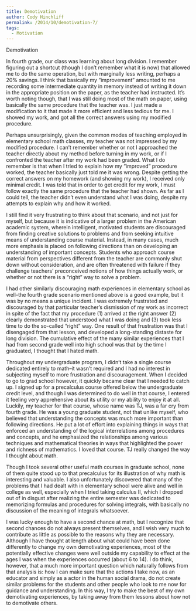 ```yaml
---
title: Demotivation
author: Cody Hinchliff
permalink: /2014/10/demotivation-7/
tags:
  - Motivation
---
```

Demotivation

In fourth grade, our class was learning about long division. I remember figuring out a shortcut (though I don&#8217;t remember what it is now) that allowed me to do the same operation, but with marginally less writing, perhaps a 20% savings. I think that basically my &#8220;improvement&#8221; amounted to me recording some intermediate quantity in memory instead of writing it down in the appropriate position on the paper, as the teacher had instructed. It&#8217;s worth noting though, that I was still doing most of the math on paper, using basically the same procedure that the teacher was. I just made a modification to it that made it more efficient and less tedious for me. I showed my work, and got all the correct answers using my modified procedure.

Perhaps unsurprisingly, given the common modes of teaching employed in elementary school math classes, my teacher was not impressed by my modified procedure. I can&#8217;t remember whether or not I approached the teacher directly about my method before turning in my work, or if I confronted the teacher after my work had been graded. What I do remember is that when I tried to explain how my &#8220;improved&#8221; procedure worked, the teacher basically just told me it was wrong. Despite getting the correct answers on my homework (and showing my work), I received only minimal credit. I was told that in order to get credit for my work, I must follow exactly the same procedure that the teacher had shown. As far as I could tell, the teacher didn&#8217;t even understand what I was doing, despite my attempts to explain why and how it worked.

I still find it very frustrating to think about that scenario, and not just for myself, but because it is indicative of a larger problem in the American academic system, wherein intelligent, motivated students are discouraged from finding creative solutions to problems and from seeking intuitive means of understanding course material. Instead, in many cases, much more emphasis is placed on following directions than on developing an understanding of important concepts. Students who approach course material from perspectives different from the teacher are commonly shut down without consideration, and are often threatened with failure if they challenge teachers&#8217; preconceived notions of how things actually work, or whether or not there is a &#8220;right&#8221; way to solve a problem.

I had other similarly discouraging math experiences in elementary school as well&#8211;the fourth grade scenario mentioned above is a good example, but it was by no means a unique incident. I was extremely frustrated and discouraged by that particular teacher&#8217;s dismission of my work as incorrect in spite of the fact that my procedure (1) arrived at the right answer (2) clearly demonstrated that understood what I was doing and (3) took less time to do the so-called &#8220;right&#8221; way. One result of that frustration was that I disengaged from that lesson, and developed a long-standing distaste for long division. The cumulative effect of the many similar experiences that I had from second grade well into high school was that by the time I graduated, I thought that I hated math.

Throughout my undergraduate program, I didn&#8217;t take a single course dedicated entirely to math&#8211;it wasn&#8217;t required and I had no interest in subjecting myself to more frustration and discouragement. When I decided to go to grad school however, it quickly became clear that I needed to catch up. I signed up for a precalculus course offered below the undergraduate credit level, and though I was determined to do well in that course, I entered it feeling very apprehensive about its utility or my ability to enjoy it at all. Luckily, my teacher for that course, whose name was TJ, was a far cry from fourth grade. He was a young graduate student, not that unlike myself, who believed that understanding the concepts was much more important than following directions. He put a lot of effort into explaining things in ways that enforced an understanding of the logical interrelations among procedures and concepts, and he emphasized the relationships among various techniques and mathematical theories in ways that highlighted the power and richness of mathematics. I loved that course. TJ really changed the way I thought about math.

Though I took several other useful math courses in graduate school, none of them quite stood up to that precalculus for its illustration of why math is interesting and valuable. I also unfortunately discovered that many of the problems that I had dealt with in elementary school were alive and well in college as well, especially when I tried taking calculus II, which I dropped out of in disgust after realizing the entire semester was dedicated to memorizing formulas and procedures for solving integrals, with basically no discussion of the meaning of integrals whatsoever.

I was lucky enough to have a second chance at math, but I recognize that second chances do not always present themselves, and I wish very much to contribute as little as possible to the reasons why they are necessary. Although I have thought at length about what could have been done differently to change my own demotivating experiences, most of the potentially effective changes were well outside my capability to effect at the ages I was when the experiences occurred (about 6 to 14). I do think, however, that a much more important question which naturally follows from that analysis is: how I can make sure that the actions I take now, as an educator and simply as a actor in the human social drama, do not create similar problems for the students and other people who look to me now for guidance and understanding. In this way, I try to make the best of my own demotivating experiences, by taking away from them lessons about how not to demotivate others.
